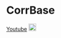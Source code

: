 # CorrBase

[Youtube](https://www.youtube.com/channel/UC0OMKRKPbPb0mIMHwCabDMA) <img src="https://www.freeiconspng.com/thumbs/youtube-logo-png/hd-youtube-logo-png-transparent-background-20.png" alt="drawing" width="20"/>
